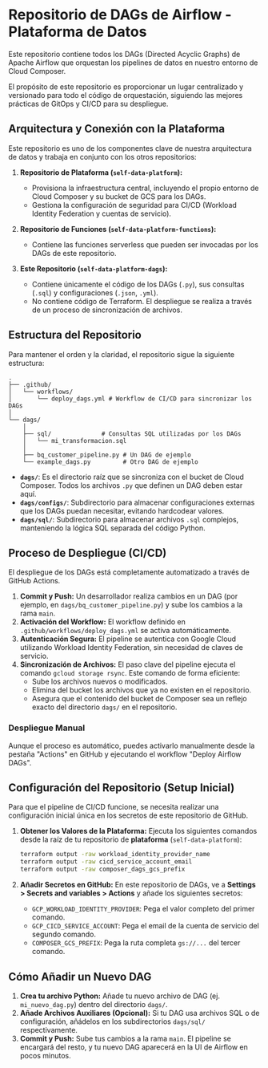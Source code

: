 # Repositorio de DAGs de Airflow - Plataforma de Datos

Este repositorio contiene todos los DAGs (Directed Acyclic Graphs) de Apache Airflow que orquestan los pipelines de datos en nuestro entorno de Cloud Composer.

El propósito de este repositorio es proporcionar un lugar centralizado y versionado para todo el código de orquestación, siguiendo las mejores prácticas de GitOps y CI/CD para su despliegue.

## Arquitectura y Conexión con la Plataforma

Este repositorio es uno de los componentes clave de nuestra arquitectura de datos y trabaja en conjunto con los otros repositorios:

1.  **Repositorio de Plataforma (`self-data-platform`):**
    * Provisiona la infraestructura central, incluyendo el propio entorno de Cloud Composer y su bucket de GCS para los DAGs.
    * Gestiona la configuración de seguridad para CI/CD (Workload Identity Federation y cuentas de servicio).

2.  **Repositorio de Funciones (`self-data-platform-functions`):**
    * Contiene las funciones serverless que pueden ser invocadas por los DAGs de este repositorio.

3.  **Este Repositorio (`self-data-platform-dags`):**
    * Contiene únicamente el código de los DAGs (`.py`), sus consultas (`.sql`) y configuraciones (`.json`, `.yml`).
    * No contiene código de Terraform. El despliegue se realiza a través de un proceso de sincronización de archivos.

## Estructura del Repositorio

Para mantener el orden y la claridad, el repositorio sigue la siguiente estructura:

```
.
├── .github/
│   └── workflows/
│       └── deploy_dags.yml # Workflow de CI/CD para sincronizar los DAGs
│
└── dags/
    │
    ├── sql/              # Consultas SQL utilizadas por los DAGs
    │   └── mi_transformacion.sql
    │
    ├── bq_customer_pipeline.py # Un DAG de ejemplo
    └── example_dags.py         # Otro DAG de ejemplo
```

* **`dags/`**: Es el directorio raíz que se sincroniza con el bucket de Cloud Composer. Todos los archivos `.py` que definen un DAG deben estar aquí.
* **`dags/configs/`**: Subdirectorio para almacenar configuraciones externas que los DAGs puedan necesitar, evitando hardcodear valores.
* **`dags/sql/`**: Subdirectorio para almacenar archivos `.sql` complejos, manteniendo la lógica SQL separada del código Python.

## Proceso de Despliegue (CI/CD)

El despliegue de los DAGs está completamente automatizado a través de GitHub Actions.

1.  **Commit y Push:** Un desarrollador realiza cambios en un DAG (por ejemplo, en `dags/bq_customer_pipeline.py`) y sube los cambios a la rama `main`.
2.  **Activación del Workflow:** El workflow definido en `.github/workflows/deploy_dags.yml` se activa automáticamente.
3.  **Autenticación Segura:** El pipeline se autentica con Google Cloud utilizando Workload Identity Federation, sin necesidad de claves de servicio.
4.  **Sincronización de Archivos:** El paso clave del pipeline ejecuta el comando `gcloud storage rsync`. Este comando de forma eficiente:
    * Sube los archivos nuevos o modificados.
    * Elimina del bucket los archivos que ya no existen en el repositorio.
    * Asegura que el contenido del bucket de Composer sea un reflejo exacto del directorio `dags/` en el repositorio.

### Despliegue Manual

Aunque el proceso es automático, puedes activarlo manualmente desde la pestaña "Actions" en GitHub y ejecutando el workflow "Deploy Airflow DAGs".

## Configuración del Repositorio (Setup Inicial)

Para que el pipeline de CI/CD funcione, se necesita realizar una configuración inicial única en los secretos de este repositorio de GitHub.

1.  **Obtener los Valores de la Plataforma:** Ejecuta los siguientes comandos desde la raíz de tu repositorio de **plataforma** (`self-data-platform`):
    ```bash
    terraform output -raw workload_identity_provider_name
    terraform output -raw cicd_service_account_email
    terraform output -raw composer_dags_gcs_prefix
    ```

2.  **Añadir Secretos en GitHub:** En este repositorio de DAGs, ve a **Settings > Secrets and variables > Actions** y añade los siguientes secretos:
    * `GCP_WORKLOAD_IDENTITY_PROVIDER`: Pega el valor completo del primer comando.
    * `GCP_CICD_SERVICE_ACCOUNT`: Pega el email de la cuenta de servicio del segundo comando.
    * `COMPOSER_GCS_PREFIX`: Pega la ruta completa `gs://...` del tercer comando.

## Cómo Añadir un Nuevo DAG

1.  **Crea tu archivo Python:** Añade tu nuevo archivo de DAG (ej. `mi_nuevo_dag.py`) dentro del directorio `dags/`.
2.  **Añade Archivos Auxiliares (Opcional):** Si tu DAG usa archivos SQL o de configuración, añádelos en los subdirectorios `dags/sql/` respectivamente.
3.  **Commit y Push:** Sube tus cambios a la rama `main`. El pipeline se encargará del resto, y tu nuevo DAG aparecerá en la UI de Airflow en pocos minutos.
